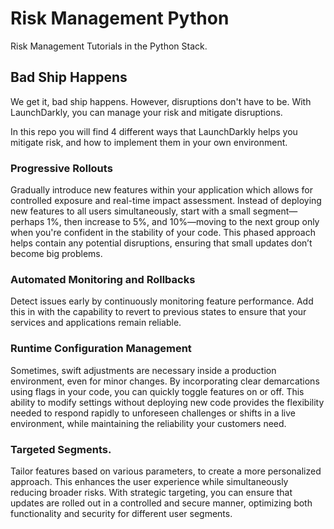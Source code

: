 # Risk Management Python
Risk Management Tutorials in the Python Stack.

## Bad Ship Happens
We get it, bad ship happens. However, disruptions don't have to be.  With LaunchDarkly, you can manage your risk and mitigate disruptions.

In this repo you will find 4 different ways that LaunchDarkly helps you mitigate risk, and how to implement them in your own environment. 

### Progressive Rollouts
Gradually introduce new features within your application which allows for controlled exposure and real-time impact assessment. Instead of deploying new features to all users simultaneously, start with a small segment—perhaps 1%, then increase to 5%, and 10%—moving to the next group only when you're confident in the stability of your code. This phased approach helps contain any potential disruptions, ensuring that small updates don’t become big problems.

### Automated Monitoring and Rollbacks
Detect issues early by continuously monitoring feature performance.  Add this in with the capability to revert to previous states to ensure that your services and applications remain reliable. 

### Runtime Configuration Management
Sometimes, swift adjustments are necessary inside a production environment, even for minor changes. By incorporating clear demarcations using flags in your code, you can quickly toggle features on or off. This ability to modify settings without deploying new code provides the flexibility needed to respond rapidly to unforeseen challenges or shifts in a live environment, while maintaining the reliability your customers need.

### Targeted Segments.
Tailor features based on various parameters, to create a more personalized approach. This enhances the user experience while simultaneously reducing broader risks. With strategic targeting, you can ensure that updates are rolled out in a controlled and secure manner, optimizing both functionality and security for different user segments.


